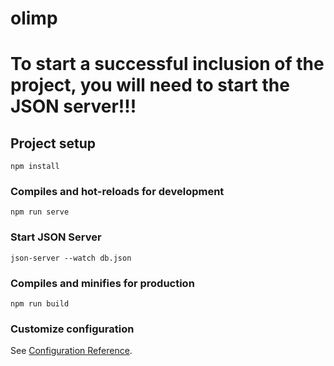 # olimp
# To start a successful inclusion of the project, you will need to start the JSON server!!!
## Project setup
```
npm install
```

### Compiles and hot-reloads for development
```
npm run serve
```

### Start JSON Server
```
json-server --watch db.json
```

### Compiles and minifies for production
```
npm run build
```

### Customize configuration
See [Configuration Reference](https://cli.vuejs.org/config/).
